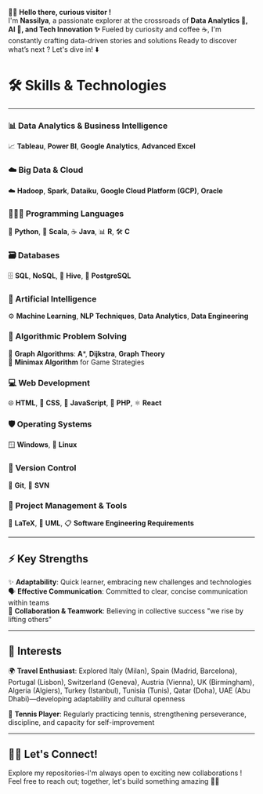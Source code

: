 👋🏼 **Hello there, curious visitor !**  
I'm **Nassilya**, a passionate explorer at the crossroads of **Data Analytics 🚀, AI 🤖, and Tech Innovation ✨** 
Fueled by curiosity and coffee ☕, I'm constantly crafting data-driven stories and solutions
Ready to discover what’s next ? Let's dive in! ⬇️  

# 🛠️ Skills & Technologies
---
### 📊 Data Analytics & Business Intelligence
📈 **Tableau**, **Power BI**, **Google Analytics**, **Advanced Excel**

### ☁️ Big Data & Cloud
☁️ **Hadoop**, **Spark**, **Dataiku**, **Google Cloud Platform (GCP)**, **Oracle**

### 👩🏽‍💻 Programming Languages
🐍 **Python**, 🚀 **Scala**, ☕ **Java**, 📊 **R**, 🛠️ **C**

### 🗃️ Databases
🗄️ **SQL**, **NoSQL**, 🐝 **Hive**, 🐘 **PostgreSQL**

### 🤖 Artificial Intelligence
⚙️ **Machine Learning**, **NLP Techniques**, **Data Analytics**, **Data Engineering**

### 🚩 Algorithmic Problem Solving
🧩 **Graph Algorithms**: **A***, **Dijkstra**, **Graph Theory**  
🎲 **Minimax Algorithm** for Game Strategies

### 💻 Web Development
🌐 **HTML**, 🎨 **CSS**, 🚦 **JavaScript**, 🐘 **PHP**, ⚛️ **React**

### 🛡️ Operating Systems
🪟 **Windows**, 🐧 **Linux**

### 🔧 Version Control
🌳 **Git**, 📂 **SVN**

### 📌 Project Management & Tools
📝 **LaTeX**, 📐 **UML**, 📋 **Software Engineering Requirements**

---

## ⚡ Key Strengths

✨ **Adaptability**: Quick learner, embracing new challenges and technologies  
🗣️ **Effective Communication**: Committed to clear, concise communication within teams  
🤝 **Collaboration & Teamwork**: Believing in collective success "we rise by lifting others"

---

## 🎯 Interests

🌍 **Travel Enthusiast**: Explored Italy (Milan), Spain (Madrid, Barcelona), Portugal (Lisbon), Switzerland (Geneva), Austria (Vienna), UK (Birmingham), Algeria (Algiers), Turkey (Istanbul), Tunisia (Tunis), Qatar (Doha), UAE (Abu Dhabi)—developing adaptability and cultural openness

🎾 **Tennis Player**: Regularly practicing tennis, strengthening perseverance, discipline, and capacity for self-improvement

---

## 🤝🏼 Let's Connect!

Explore my repositories-I'm always open to exciting new collaborations !  
Feel free to reach out; together, let's build something amazing 🚀✨
